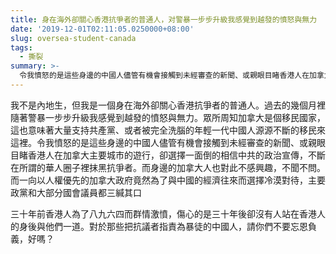 ```yaml
---
title: 身在海外卻關心香港抗爭者的普通人，对警暴一步步升級我感覺到越發的憤怒與無力
date: '2019-12-01T02:11:05.0250000+08:00'
slug: oversea-student-canada
tags:
  - 撕裂
summary: >-
  令我憤怒的是這些身邊的中國人儘管有機會接觸到未經審查的新聞、或親眼目睹香港人在加拿大主要城市的遊行，卻選擇一面倒的相信中共的政治宣傳，不斷在所謂的華人圈子裡抹黑抗爭者
---
```


我不是內地生，但我是一個身在海外卻關心香港抗爭者的普通人。過去的幾個月裡隨著警暴一步步升級我感覺到越發的憤怒與無力。眾所周知加拿大是個移民國家，這也意味著大量支持共產黨、或者被完全洗腦的年輕一代中國人源源不斷的移民來這裡。令我憤怒的是這些身邊的中國人儘管有機會接觸到未經審查的新聞、或親眼目睹香港人在加拿大主要城市的遊行，卻選擇一面倒的相信中共的政治宣傳，不斷在所謂的華人圈子裡抹黑抗爭者。而身邊的加拿大人也對此不感興趣，不聞不問。而一向以人權優先的加拿大政府竟然為了與中國的經濟往來而選擇冷漠對待，主要政黨和大部分國會議員都三緘其口

三十年前香港人為了八九六四而群情激憤，傷心的是三十年後卻沒有人站在香港人的身後與他們一道。對於那些把抗議者指責為暴徒的中國人，請你們不要忘恩負義，好嗎？
